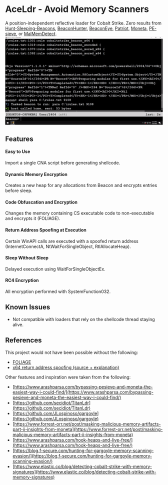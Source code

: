 # AceLdr - Avoid Memory Scanners
A position-independent reflective loader for Cobalt Strike. Zero results from [Hunt-Sleeping-Beacons](https://github.com/thefLink/Hunt-Sleeping-Beacons), [BeaconHunter](https://github.com/3lp4tr0n/BeaconHunter), [BeaconEye](https://github.com/CCob/BeaconEye), [Patriot](https://github.com/joe-desimone/patriot), [Moneta](https://github.com/forrest-orr/moneta), [PE-sieve](https://github.com/hasherezade/pe-sieve), or [MalMemDetect](https://github.com/waldo-irc/MalMemDetect).
![AceLdr Demo](demo.gif)

## Features

#### Easy to Use
Import a single CNA script before generating shellcode.

#### Dynamic Memory Encryption
Creates a new heap for any allocations from Beacon and encrypts entries before sleep.

#### Code Obfuscation and Encryption
Changes the memory containing CS executable code to non-executable and encrypts it (FOLIAGE).

#### Return Address Spoofing at Execution
Certain WinAPI calls are executed with a spoofed return address (InternetConnectA, NtWaitForSingleObject, RtlAllocateHeap).

#### Sleep Without Sleep
Delayed execution using WaitForSingleObjectEx.

#### RC4 Encryption
All encryption performed with SystemFunction032.

## Known Issues
- Not compatible with loaders that rely on the shellcode thread staying alive.

## References
This project would not have been possible without the following:
- [FOLIAGE](https://github.com/secidiot/FOLIAGE)
- [x64 return address spoofing (source + explanation)](https://www.unknowncheats.me/forum/anti-cheat-bypass/268039-x64-return-address-spoofing-source-explanation.html)

Other features and inspiration were taken from the following:
- [https://www.arashparsa.com/bypassing-pesieve-and-moneta-the-easiest-way-i-could-find/](https://www.arashparsa.com/bypassing-pesieve-and-moneta-the-easiest-way-i-could-find/)
- [https://github.com/secidiot/TitanLdr](https://github.com/secidiot/TitanLdr)
- [https://github.com/JLospinoso/gargoyle](https://github.com/JLospinoso/gargoyle)
- [https://www.forrest-orr.net/post/masking-malicious-memory-artifacts-part-ii-insights-from-moneta](https://www.forrest-orr.net/post/masking-malicious-memory-artifacts-part-ii-insights-from-moneta)
- [https://www.arashparsa.com/hook-heaps-and-live-free/](https://www.arashparsa.com/hook-heaps-and-live-free/)
- [https://blog.f-secure.com/hunting-for-gargoyle-memory-scanning-evasion/](https://blog.f-secure.com/hunting-for-gargoyle-memory-scanning-evasion/)
- [https://www.elastic.co/blog/detecting-cobalt-strike-with-memory-signatures](https://www.elastic.co/blog/detecting-cobalt-strike-with-memory-signatures)
